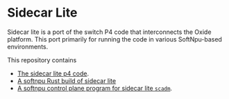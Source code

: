 # Sidecar Lite

Sidecar lite is a port of the switch P4 code that interconnects the Oxide
platform. This port primarily for running the code in various SoftNpu-based
environments.

This repository contains

- [The sidecar lite p4 code](p4).
- [A softnpu Rust build of sidecar lite](softnpu)
- [A softnpu control plane program for sidecar lite `scadm`](scadm).
